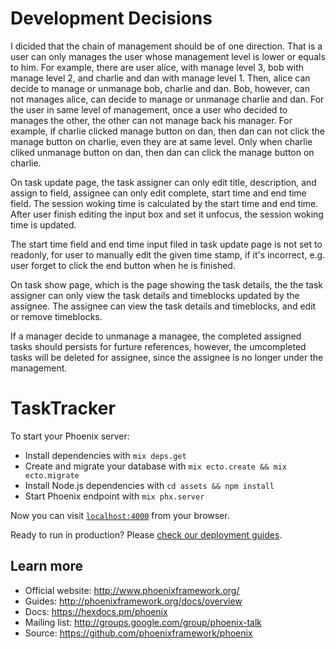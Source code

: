 # Development Decisions

I dicided that the chain of management should be of one direction. That is a user can only
manages the user whose management level is lower or equals to him. 
For example, there are user alice, with manage level 3, bob with manage level 2, and charlie 
and dan with manage level 1. 
Then, alice can decide to manage or unmanage bob, charlie and dan. Bob, however, can not 
manages alice, can decide to manage or unmanage charlie and dan. 
For the user in same level of management, once a user who decided to manages the other, the other 
can not manage back his manager. 
For example, if charlie clicked manage button on dan, then dan can not click the manage button on 
charlie, even they are at same level. Only when charlie cliked unmanage button on dan, then dan can 
click the manage button on charlie.

On task update page, the task assigner can only edit title, description, and assign to field,
assignee can only edit complete, start time and end time field. The session woking time is calculated
by the start time and end time. After user finish editing the input box and set it unfocus, the session 
woking time is updated.

The start time field and end time input filed in task update page is not set to readonly, for user
to manually edit the given time stamp, if it's incorrect, e.g. user forget to click the end button when he
is finished.

On task show page, which is the page showing the task details, the the task assigner can only view the
task details and timeblocks updated by the assignee. The assignee can view the task details and timeblocks,
and edit or remove timeblocks.

If a manager decide to unmanage a managee, the completed assigned tasks should persists for furture references,
however, the umcompleted tasks will be deleted for assignee, since the assignee is no longer under the management.

# TaskTracker

To start your Phoenix server:

  * Install dependencies with `mix deps.get`
  * Create and migrate your database with `mix ecto.create && mix ecto.migrate`
  * Install Node.js dependencies with `cd assets && npm install`
  * Start Phoenix endpoint with `mix phx.server`

Now you can visit [`localhost:4000`](http://localhost:4000) from your browser.

Ready to run in production? Please [check our deployment guides](http://www.phoenixframework.org/docs/deployment).

## Learn more

  * Official website: http://www.phoenixframework.org/
  * Guides: http://phoenixframework.org/docs/overview
  * Docs: https://hexdocs.pm/phoenix
  * Mailing list: http://groups.google.com/group/phoenix-talk
  * Source: https://github.com/phoenixframework/phoenix

